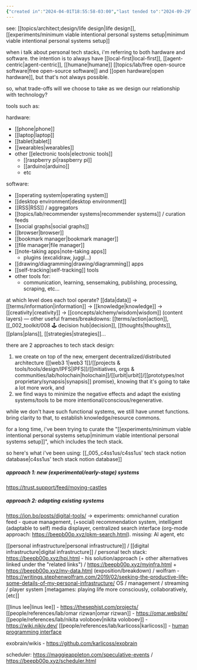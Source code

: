 ```yaml
---
{"created in":"2024-04-01T18:55:58-03:00","last tended to":"2024-09-29T14:46:59-03:00","aliases":["personal tech stacks"],"tags":["concept","design","lab","alchemy","art","player","🌿","tier1"],"notestage":["🌿"],"dg-publish":true,"permalink":"/concepts/design/personal-tech-stack/","dgPassFrontmatter":true,"created":"2024-04-01T18:55:58.519-03:00","updated":"2024-09-29T14:47:08.125-03:00"}
---
```


see: [[topics/architect;design/life design\|life design]], [[experiments/minimum viable intentional personal systems setup\|minimum viable intentional personal systems setup]]

when i talk about personal tech stacks, i'm referring to both hardware and software. the intention is to always have [[local-first\|local-first]], [[agent-centric\|agent-centric]], [[humane\|humane]] [[topics/lab/free open-source software\|free open-source software]] and [[open hardware\|open hardware]], but that's not always possible.

so, what trade-offs will we choose to take as we design our relationship with technology?

tools such as:

hardware:
- [[phone\|phone]]
- [[laptop\|laptop]]
- [[tablet\|tablet]]
- [[wearables\|wearables]]
- other [[electronic tools\|electronic tools]]
	- [[raspberry pi\|raspberry pi]]
	- [[arduino\|arduino]]
	- etc

software:
- [[operating system\|operating system]]
- [[desktop environment\|desktop environment]]
- [[RSS\|RSS]] / aggregators
- [[topics/lab/recommender systems\|recommender systems]] / curation feeds
- [[social graphs\|social graphs]]
- [[browser\|browser]]
- [[bookmark manager\|bookmark manager]]
- [[file manager\|file manager]]
- [[note-taking apps\|note-taking apps]]
	+ plugins (excalidraw, juggl...)
- [[drawing/diagramming\|drawing/diagramming]] apps
- [[self-tracking\|self-tracking]] tools
- other tools for:
	- communication, learning, sensemaking, publishing, processing, scraping, etc...

at which level does each tool operate?
[[data\|data]] -> [[terms/information\|information]] -> [[knowledge\|knowledge]] -> [[creativity\|creativity]] -> [[concepts/alchemy/wisdom\|wisdom]] (content layers)
— other useful frames/breakdowns: [[terms/action\|action]], [[_002_toolkit/008 🕹 decision hub\|decision]], [[thoughts\|thoughts]], [[plans\|plans]], [[strategies\|strategies]]...

there are 2 approaches to tech stack design:

1) we create on top of the new, emergent decentralized/distributed architecture ([[web3 1\|web3 1]]/[[projects & tools/tools/design/IPFS\|IPFS]]/[[initiatives, orgs & communities/lab/holochain\|holochain]]/[[urbit\|urbit]]/[[prototypes/not proprietary/synapsis\|synapsis]] promise), knowing that it's going to take a lot more work, and
2) we find ways to minimize the negative effects and adapt the existing systems/tools to be more intentional/conscious/regenerative.
 
while we don't have such functional systems, we still have unmet functions. bring clarity to that, to establish knowledge/resource commons.

for a long time, i've been trying to curate the "[[experiments/minimum viable intentional personal systems setup\|minimum viable intentional personal systems setup]]", which includes the tech stack.

so here's what i've been using: [[_005_c4ss1us/c4ss1us' tech stack notion database\|c4ss1us' tech stack notion database]]

##### approach 1: new (experimental/early-stage) systems

https://trust.support/feed/moving-castles


##### approach 2: adapting existing systems

https://jon.bo/posts/digital-tools/ -> experiments: omnichannel curation feed - queue management, (+social) recommendation system, intelligent (adaptable to self) media displayer, centralized search interface (org-mode approach: https://beepb00p.xyz/pkm-search.html). missing: AI agent, etc

[[personal infrastructure\|personal infrastructure]] / [[digital infrastructure\|digital infrastructure]] / personal tech stack:
https://beepb00p.xyz/hpi.html - his solution/approach (+ other alternatives linked under the "related links") / https://beepb00p.xyz/myinfra.html + https://beepb00p.xyz/my-data.html (exposition/breakdown) / wolfram - https://writings.stephenwolfram.com/2019/02/seeking-the-productive-life-some-details-of-my-personal-infrastructure/
OS / management / streaming / player system [metagames: playing life more consciously, collaboratively, [etc]]

[[linus lee\|linus lee]] - https://thesephist.com/projects/
[[people/references/lab/omar rizwan\|omar rizwan]] - https://omar.website/
[[people/references/lab/nikita voloboev\|nikita voloboev]] - https://wiki.nikiv.dev/
[[people/references/lab/karlicoss\|karlicoss]] - [human programming interface](https://beepb00p.xyz/hpi.html)

exobrain/wikis - https://github.com/karlicoss/exobrain

scheduler: https://maggieappleton.com/speculative-events / https://beepb00p.xyz/scheduler.html


